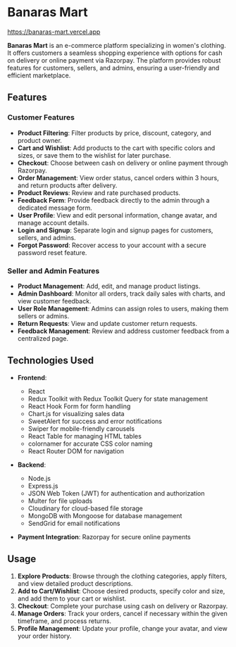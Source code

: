 # **Banaras Mart**

https://banaras-mart.vercel.app

**Banaras Mart** is an e-commerce platform specializing in women's clothing. It offers customers a seamless shopping experience with options for cash on delivery or online payment via Razorpay. The platform provides robust features for customers, sellers, and admins, ensuring a user-friendly and efficient marketplace.

## **Features**

### **Customer Features**
- **Product Filtering**: Filter products by price, discount, category, and product owner.
- **Cart and Wishlist**: Add products to the cart with specific colors and sizes, or save them to the wishlist for later purchase.
- **Checkout**: Choose between cash on delivery or online payment through Razorpay.
- **Order Management**: View order status, cancel orders within 3 hours, and return products after delivery.
- **Product Reviews**: Review and rate purchased products.
- **Feedback Form**: Provide feedback directly to the admin through a dedicated message form.
- **User Profile**: View and edit personal information, change avatar, and manage account details.
- **Login and Signup**: Separate login and signup pages for customers, sellers, and admins.
- **Forgot Password**: Recover access to your account with a secure password reset feature.

### **Seller and Admin Features**
- **Product Management**: Add, edit, and manage product listings.
- **Admin Dashboard**: Monitor all orders, track daily sales with charts, and view customer feedback.
- **User Role Management**: Admins can assign roles to users, making them sellers or admins.
- **Return Requests**: View and update customer return requests.
- **Feedback Management**: Review and address customer feedback from a centralized page.

## **Technologies Used**

- **Frontend**:
  - React
  - Redux Toolkit with Redux Toolkit Query for state management
  - React Hook Form for form handling
  - Chart.js for visualizing sales data
  - SweetAlert for success and error notifications
  - Swiper for mobile-friendly carousels
  - React Table for managing HTML tables
  - colornamer for accurate CSS color naming
  - React Router DOM for navigation

- **Backend**:
  - Node.js
  - Express.js
  - JSON Web Token (JWT) for authentication and authorization
  - Multer for file uploads
  - Cloudinary for cloud-based file storage
  - MongoDB with Mongoose for database management
  - SendGrid for email notifications

- **Payment Integration**: Razorpay for secure online payments

## **Usage**

1. **Explore Products**: Browse through the clothing categories, apply filters, and view detailed product descriptions.
2. **Add to Cart/Wishlist**: Choose desired products, specify color and size, and add them to your cart or wishlist.
3. **Checkout**: Complete your purchase using cash on delivery or Razorpay.
4. **Manage Orders**: Track your orders, cancel if necessary within the given timeframe, and process returns.
5. **Profile Management**: Update your profile, change your avatar, and view your order history.
